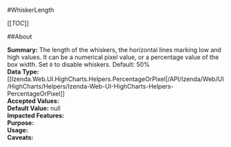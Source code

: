 #WhiskerLength

[[_TOC_]]

##About

**Summary:**  The length of the whiskers, the horizontal lines marking low and high values. It can be a numerical pixel value, or a percentage value of the box width. Set <code>0</code> to disable whiskers. Default: 50%   
**Data Type:** [[Izenda.Web.UI.HighCharts.Helpers.PercentageOrPixel|/API/Izenda/Web/UI/HighCharts/Helpers/Izenda-Web-UI-HighCharts-Helpers-PercentageOrPixel]]  
**Accepted Values:**   
**Default Value:** null  
**Impacted Features:**   
**Purpose:**   
**Usage:**   
**Caveats:**   

